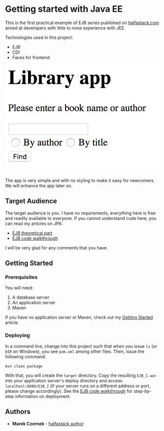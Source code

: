 # Getting started with Java EE

This is the first practical example of EJB series published on [halfastack.com](www.halfastack.com) aimed at
developers with little to none experience with JEE.

Technologies used in this project:

- EJB
- CDI
- Faces for frontend

![Library app example](imgs/libraryI.png)

The app is very simple and with no styling to make it easy for newcomers. We will enhance the app later on.

## Target Audience

The target audience is you. I have no requirements, everything here is free and readily available to everyone.
If you cannot understand code here, you can read my articles on JPA:

* [EJB theoretical part](https://www.halfastack.com/java-ee-ejb-beans-i-introduction/)
* [EJB code walkthrough](https://www.halfastack.com/java-ee-ejb-beans-ii-code-walkthrough/)

I will be very glad for any comments that you have.

## Getting Started

### Prerequisites

You will need:

1. A database server
2. An application server
3. Maven

If you have no application server or Maven, check out my [Getting Started](https://www.halfastack.com/java-ee-series-getting-started/) article.

### Deploying

In a command line, change into this project such that when you issue `ls` (or `DIR` on Windows), you see `pom.xml` among other files.
Then, issue the following command:

```
mvn clean package
```

With that, you will create the `target` directory. Copy the resulting `EJB_I.war` into your application server's deploy directory
and access `localhost:8080/EJB_I` (if your server runs on a different address or port, please change accordingly). See the [EJB code walkthrough](https://www.halfastack.com/java-ee-ejb-beans-ii-code-walkthrough/) for step-by-step information on deployment.

## Authors

* **Marek Czernek** - [halfastack author](www.halfastack.com)
